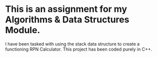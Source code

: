 # This is an assignment for my Algorithms & Data Structures Module. 
I have been tasked with using the stack data structure to create a functioning RPN Calculator.
This project has been coded purely in C++.

